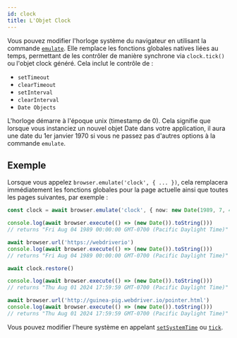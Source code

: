 ```yaml
---
id: clock
title: L'Objet Clock
---
```


Vous pouvez modifier l'horloge système du navigateur en utilisant la commande [`emulate`](/docs/emulation). Elle remplace les fonctions globales natives liées au temps, permettant de les contrôler de manière synchrone via `clock.tick()` ou l'objet clock généré. Cela inclut le contrôle de :

- `setTimeout`
- `clearTimeout`
- `setInterval`
- `clearInterval`
- `Date Objects`

L'horloge démarre à l'époque unix (timestamp de 0). Cela signifie que lorsque vous instanciez un nouvel objet Date dans votre application, il aura une date du 1er janvier 1970 si vous ne passez pas d'autres options à la commande `emulate`.

## Exemple

Lorsque vous appelez `browser.emulate('clock', { ... })`, cela remplacera immédiatement les fonctions globales pour la page actuelle ainsi que toutes les pages suivantes, par exemple :

```ts
const clock = await browser.emulate('clock', { now: new Date(1989, 7, 4) })

console.log(await browser.execute(() => (new Date()).toString()))
// returns "Fri Aug 04 1989 00:00:00 GMT-0700 (Pacific Daylight Time)"

await browser.url('https://webdriverio')
console.log(await browser.execute(() => (new Date()).toString()))
// returns "Fri Aug 04 1989 00:00:00 GMT-0700 (Pacific Daylight Time)"

await clock.restore()

console.log(await browser.execute(() => (new Date()).toString()))
// returns "Thu Aug 01 2024 17:59:59 GMT-0700 (Pacific Daylight Time)"

await browser.url('http://guinea-pig.webdriver.io/pointer.html')
console.log(await browser.execute(() => (new Date()).toString()))
// returns "Thu Aug 01 2024 17:59:59 GMT-0700 (Pacific Daylight Time)"
```

Vous pouvez modifier l'heure système en appelant [`setSystemTime`](/docs/api/clock/setSystemTime) ou [`tick`](/docs/api/clock/tick).